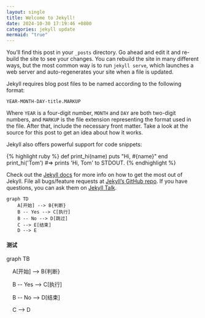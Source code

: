 ```yaml
---
layout: single
title: Welcome to Jekyll!
date: 2024-10-30 17:19:46 +0800
categories: jekyll update
mermaid: "true"
---
```

You’ll find this post in your `_posts` directory. Go ahead and edit it and re-build the site to see your changes. You can rebuild the site in many different ways, but the most common way is to run `jekyll serve`, which launches a web server and auto-regenerates your site when a file is updated.

Jekyll requires blog post files to be named according to the following format:

`YEAR-MONTH-DAY-title.MARKUP`

Where `YEAR` is a four-digit number, `MONTH` and `DAY` are both two-digit numbers, and `MARKUP` is the file extension representing the format used in the file. After that, include the necessary front matter. Take a look at the source for this post to get an idea about how it works.

Jekyll also offers powerful support for code snippets:

{% highlight ruby %}
def print_hi(name)
  puts "Hi, #{name}"
end
print_hi('Tom')
#=> prints 'Hi, Tom' to STDOUT.
{% endhighlight %}

Check out the [Jekyll docs][jekyll-docs] for more info on how to get the most out of Jekyll. File all bugs/feature requests at [Jekyll’s GitHub repo][jekyll-gh]. If you have questions, you can ask them on [Jekyll Talk][jekyll-talk].

[jekyll-docs]: https://jekyllrb.com/docs/home
[jekyll-gh]:   https://github.com/jekyll/jekyll
[jekyll-talk]: https://talk.jekyllrb.com/


```mermaid
graph TD
    A[开始] --> B{判断}
    B -- Yes --> C[执行]
    B -- No --> D[跳过]
    C --> E[结束]
    D --> E
```


#### 测试

<div class="mermaid">

graph TB

    A[开始] --> B{判断}

    B -- Yes --> C[执行]

    B -- No --> D[结束]

    C --> D

</div>